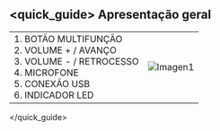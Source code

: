 ## <quick_guide> Apresentação geral

|  |  |
|:-------|:-------|
|1. BOTÃO MULTIFUNÇÃO  <br> 2.	VOLUME + / AVANÇO <br> 3.	VOLUME - / RETROCESSO  <br> 4.	MICROFONE <br> 5.	CONEXÃO USB <br> 6.	INDICADOR LED|![Imagen1](http://static.energysistem.com/images/manuals/39930/52e7dcfe953ce.jpg)|
</quick_guide>
